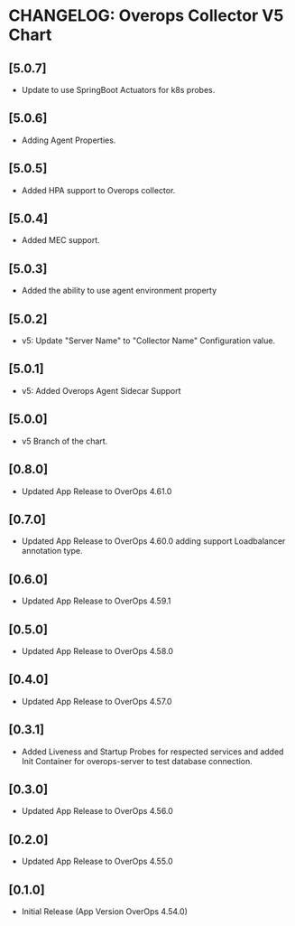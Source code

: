 # CHANGELOG: Overops Collector V5 Chart

## [5.0.7]
- Update to use SpringBoot Actuators for k8s probes.

## [5.0.6]
- Adding Agent Properties.

## [5.0.5]
- Added HPA support to Overops collector.

## [5.0.4]
- Added MEC support.

## [5.0.3]
- Added the ability to use agent environment property

## [5.0.2]
- v5: Update "Server Name" to "Collector Name" Configuration value.

## [5.0.1]
- v5: Added Overops Agent Sidecar Support

## [5.0.0]
- v5 Branch of the chart.

## [0.8.0]
- Updated App Release to OverOps 4.61.0

## [0.7.0]
- Updated App Release to OverOps 4.60.0 adding support Loadbalancer annotation type.

## [0.6.0]
- Updated App Release to OverOps 4.59.1

## [0.5.0]
- Updated App Release to OverOps 4.58.0

## [0.4.0]
- Updated App Release to OverOps 4.57.0

## [0.3.1]
- Added Liveness and Startup Probes for respected services and added Init Container for overops-server to test database connection.

## [0.3.0]
- Updated App Release to OverOps 4.56.0

## [0.2.0]
- Updated App Release to OverOps 4.55.0

## [0.1.0]
- Initial Release (App Version OverOps 4.54.0)
